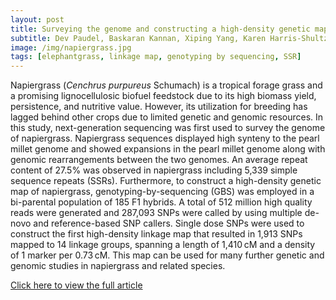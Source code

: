 ```yaml
---
layout: post
title: Surveying the genome and constructing a high-density genetic map of napiergrass (Cenchrus purpureus Schumach)
subtitle: Dev Paudel, Baskaran Kannan, Xiping Yang, Karen Harris-Shultz, Mahendar Thudi, Rajeev K. Varshney, Fredy Altpeter & Jianping Wang
image: /img/napiergrass.jpg
tags: [elephantgrass, linkage map, genotyping by sequencing, SSR]
---
```


Napiergrass (_Cenchrus purpureus_ Schumach) is a tropical forage grass and a promising lignocellulosic biofuel feedstock due to its high biomass yield, persistence, and nutritive value. However, its utilization for breeding has lagged behind other crops due to limited genetic and genomic resources. In this study, next-generation sequencing was first used to survey the genome of napiergrass. Napiergrass sequences displayed high synteny to the pearl millet genome and showed expansions in the pearl millet genome along with genomic rearrangements between the two genomes. An average repeat content of 27.5% was observed in napiergrass including 5,339 simple sequence repeats (SSRs). Furthermore, to construct a high-density genetic map of napiergrass, genotyping-by-sequencing (GBS) was employed in a bi-parental population of 185 F1 hybrids. A total of 512 million high quality reads were generated and 287,093 SNPs were called by using multiple de-novo and reference-based SNP callers. Single dose SNPs were used to construct the first high-density linkage map that resulted in 1,913 SNPs mapped to 14 linkage groups, spanning a length of 1,410 cM and a density of 1 marker per 0.73 cM. This map can be used for many further genetic and genomic studies in napiergrass and related species.

[Click here to view the full article](https://www.nature.com/articles/s41598-018-32674-x)

